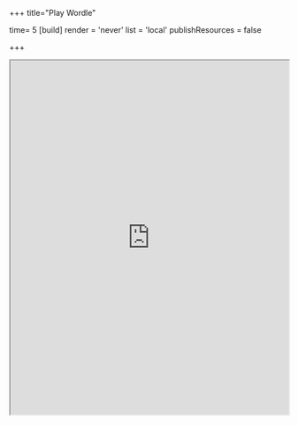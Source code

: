 +++
title="Play Wordle"

time= 5
[build]
  render = 'never'
  list = 'local'
  publishResources = false

+++

<iframe src="https://www.nytimes.com/games/wordle/index.html" width="100%" height="640px"></iframe>
